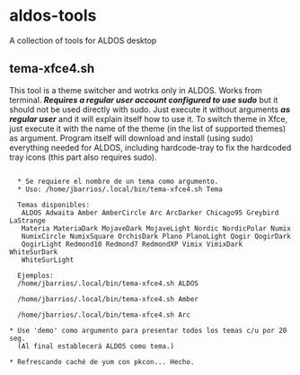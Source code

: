 # aldos-tools
A collection of tools for ALDOS desktop

## tema-xfce4.sh
This tool is a theme switcher and wotrks only in ALDOS. Works from terminal. ***Requires a regular user account configured to use sudo*** but it should not be used directly with sudo. Just execute it without arguments ***as regular user*** and it will explain itself how to use it. To switch theme in Xfce, just execute it with the name of the theme (in the list of supported themes) as argument. Program itself will download and install (using sudo) everything needed for ALDOS, including hardcode-tray to fix the hardcoded tray icons (this part also requires sudo).

```
 
  * Se requiere el nombre de un tema como argumento.
  * Uso: /home/jbarrios/.local/bin/tema-xfce4.sh Tema
 
  Temas disponibles:
   ALDOS Adwaita Amber AmberCircle Arc ArcDarker Chicago95 Greybird LaStrange
   Materia MateriaDark MojaveDark MojaveLight Nordic NordicPolar Numix
   NumixCircle NumixSquare OrchisDark Plano PlanoLight Qogir QogirDark
   QogirLight Redmond10 Redmond7 RedmondXP Vimix VimixDark WhiteSurDark
   WhiteSurLight
 
  Ejemplos:
  /home/jbarrios/.local/bin/tema-xfce4.sh ALDOS
 
  /home/jbarrios/.local/bin/tema-xfce4.sh Amber
 
  /home/jbarrios/.local/bin/tema-xfce4.sh Arc
 
* Use 'demo' como argumento para presentar todos los temas c/u por 20 seg.
  (Al final establecerá ALDOS como tema.) 
 
* Refrescando caché de yum con pkcon... Hecho.
```
